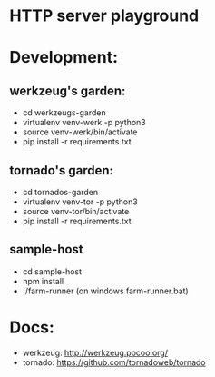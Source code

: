 # HTTP server playground

# Development:

## werkzeug's garden: 
* cd werkzeugs-garden
* virtualenv venv-werk -p python3
* source venv-werk/bin/activate
* pip install -r requirements.txt

##  tornado's garden: 
* cd tornados-garden
* virtualenv venv-tor -p python3
* source venv-tor/bin/activate
* pip install -r requirements.txt

## sample-host
* cd sample-host
* npm install
* ./farm-runner (on windows farm-runner.bat)

# Docs:
* werkzeug: http://werkzeug.pocoo.org/
* tornado: https://github.com/tornadoweb/tornado

